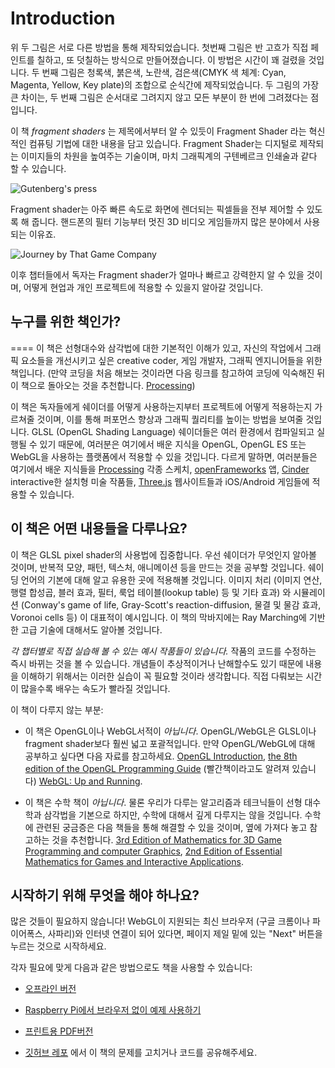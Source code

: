 # Introduction

<canvas id="custom" class="canvas" data-fragment-url="cmyk-halftone.frag" data-textures="vangogh.jpg" width="700px" height="320px"></canvas>

위 두 그림은 서로 다른 방법을 통해 제작되었습니다. 첫번째 그림은 반 고흐가 직접 페인트를 칠하고, 또 덧칠하는 방식으로 만들어졌습니다. 이 방법은 시간이 꽤 걸렸을 것입니다. 두 번째 그림은 청록색, 붉은색, 노란색, 검은색(CMYK 색 체계: Cyan, Magenta, Yellow, Key plate)의 조합으로 순식간에 제작되었습니다. 두 그림의 가장 큰 차이는, 두 번째 그림은 순서대로 그려지지 않고 모든 부분이 한 번에 그려졌다는 점입니다. 

이 책 *fragment shaders* 는 제목에서부터 알 수 있듯이 Fragment Shader 라는 혁신적인 컴퓨팅 기법에 대한 내용을 담고 있습니다. Fragment Shader는 디지털로 제작되는 이미지들의 차원을 높여주는 기술이며, 마치 그래픽계의 구텐베르크 인쇄술과 같다 할 수 있습니다. 

![Gutenberg's press](gutenpress.jpg)

Fragment shader는 아주 빠른 속도로 화면에 렌더되는 픽셀들을 전부 제어할 수 있도록 해 줍니다. 핸드폰의 필터 기능부터 멋진 3D 비디오 게임들까지 많은 분야에서 사용되는 이유죠. 

![Journey by That Game Company](journey.jpg)

이후 챕터들에서 독자는 Fragment shader가 얼마나 빠르고 강력한지 알 수 있을 것이며, 어떻게 현업과 개인 프로젝트에 적용할 수 있을지 알아갈 것입니다. 

## 누구를 위한 책인가?

====
이 책은 선형대수와 삼각법에 대한 기본적인 이해가 있고, 자신의 작업에서 그래픽 요소들을 개선시키고 싶은 creative coder, 게임 개발자, 그래픽 엔지니어들을 위한 책입니다. (만약 코딩을 처음 해보는 것이라면 다음 링크를 참고하여 코딩에 익숙해진 뒤 이 책으로 돌아오는 것을 추천합니다. [Processing](https://processing.org/))

이 책은 독자들에게 쉐이더를 어떻게 사용하는지부터 프로젝트에 어떻게 적용하는지 가르쳐줄 것이며, 이를 통해 퍼포먼스 향상과 그래픽 퀄리티를 높이는 방법을 보여줄 것입니다. GLSL (OpenGL Shading Language) 쉐이더들은 여러 환경에서 컴파일되고 실행될 수 있기 때문에, 여러분은 여기에서 배운 지식을 OpenGL, OpenGL ES 또는 WebGL을 사용하는 플랫폼에서 적용할 수 있을 것입니다. 다르게 말하면, 여러분들은 여기에서 배운 지식들을 [Processing](https://processing.org/) 각종 스케치, [openFrameworks](http://openframeworks.cc/) 앱, [Cinder](http://libcinder.org/) interactive한 설치형 미술 작품들, [Three.js](http://threejs.org/) 웹사이트들과 iOS/Android 게임들에 적용할 수 있습니다. 

## 이 책은 어떤 내용들을 다루나요?

이 책은 GLSL pixel shader의 사용법에 집중합니다. 우선 쉐이더가 무엇인지 알아볼 것이며, 반복적 모양, 패턴, 텍스처, 애니메이션 등을 만드는 것을 공부할 것입니다. 쉐이딩 언어의 기본에 대해 알고 유용한 곳에 적용해볼 것입니다. 이미지 처리 (이미지 연산, 행렬 합성곱, 블러 효과, 필터, 룩업 테이블(lookup table) 등 및 기타 효과) 와 시뮬레이션 (Conway's game of life, Gray-Scott's reaction-diffusion, 물결 및 물감 효과, Voronoi cells 등) 이 대표적이 예시입니다. 이 책의 막바지에는 Ray Marching에 기반한 고급 기술에 대해서도 알아볼 것입니다. 

*각 챕터별로 직접 실습해 볼 수 있는 예시 작품들이 있습니다.* 작품의 코드를 수정하는 즉시 바뀌는 것을 볼 수 있습니다. 개념들이 추상적이거나 난해할수도 있기 때문에 내용을 이해하기 위해서는 이러한 실습이 꼭 필요할 것이라 생각합니다. 직접 다뤄보는 시간이 많을수록 배우는 속도가 빨라질 것입니다.

이 책이 다루지 않는 부분:

* 이 책은 OpenGL이나 WebGL서적이 *아닙니다*. OpenGL/WebGL은 GLSL이나 fragment shader보다 훨씬 넓고 포괄적입니다. 만약 OpenGL/WebGL에 대해 공부하고 싶다면 다음 자료를 참고하세요. [OpenGL Introduction](https://open.gl/introduction), [the 8th edition of the OpenGL Programming Guide](http://www.amazon.com/OpenGL-Programming-Guide-Official-Learning/dp/0321773039/ref=sr_1_1?s=books&ie=UTF8&qid=1424007417&sr=1-1&keywords=open+gl+programming+guide) (빨간책이라고도 알려져 있습니다) [WebGL: Up and Running](http://www.amazon.com/WebGL-Up-Running-Tony-Parisi/dp/144932357X/ref=sr_1_4?s=books&ie=UTF8&qid=1425147254&sr=1-4&keywords=webgl).

* 이 책은 수학 책이 *아닙니다*. 물론 우리가 다루는 알고리즘과 테크닉들이 선형 대수학과 삼각법을 기본으로 하지만, 수학에 대해서 깊게 다루지는 않을 것입니다. 수학에 관련된 궁금증은 다음 책들을 통해 해결할 수 있을 것이며, 옆에 가져다 놓고 참고하는 것을 추천합니다. [3rd Edition of Mathematics for 3D Game Programming and computer Graphics](http://www.amazon.com/Mathematics-Programming-Computer-Graphics-Third/dp/1435458869/ref=sr_1_1?ie=UTF8&qid=1424007839&sr=8-1&keywords=mathematics+for+games), [2nd Edition of Essential Mathematics for Games and Interactive Applications](http://www.amazon.com/Essential-Mathematics-Games-Interactive-Applications/dp/0123742978/ref=sr_1_1?ie=UTF8&qid=1424007889&sr=8-1&keywords=essentials+mathematics+for+developers).

## 시작하기 위해 무엇을 해야 하나요?

많은 것들이 필요하지 않습니다! WebGL이 지원되는 최신 브라우저 (구글 크롬이나 파이어폭스, 사파리)와 인터넷 연결이 되어 있다면, 페이지 제일 밑에 있는 "Next" 버튼을 누르는 것으로 시작하세요. 

각자 필요에 맞게 다음과 같은 방법으로도 책을 사용할 수 있습니다:

- [오프라인 버전](https://thebookofshaders.com/appendix/)

- [Raspberry Pi에서 브라우저 없이 예제 사용하기](https://thebookofshaders.com/appendix/)

- [프린트용 PDF버전](https://thebookofshaders.com/appendix/)

- [깃허브 레포](https://github.com/patriciogonzalezvivo/thebookofshaders) 에서 이 책의 문제를 고치거나 코드를 공유해주세요. 
